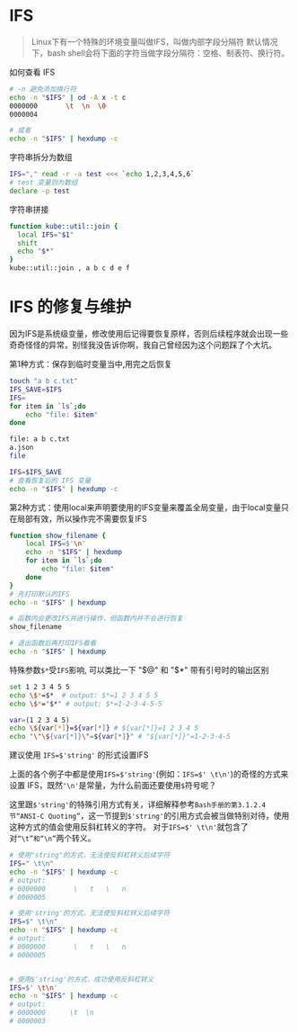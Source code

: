 IFS
===

> Linux下有一个特殊的环境变量叫做IFS，叫做内部字段分隔符
> 默认情况下，bash shell会将下面的字符当做字段分隔符：空格、制表符、换行符。

如何查看 IFS

````bash
# -n 避免添加换行符
echo -n "$IFS" | od -A x -t c
0000000       \t  \n  \0                                    
0000004

# 或者
echo -n "$IFS" | hexdump -c


````

字符串拆分为数组
````bash
IFS="," read -r -a test <<< `echo 1,2,3,4,5,6`
# test 变量则为数组
declare -p test
````

字符串拼接
```bash
function kube::util::join {
  local IFS="$1"
  shift
  echo "$*"
}
kube::util::join , a b c d e f 
```

IFS 的修复与维护
===
因为IFS是系统级变量，修改使用后记得要恢复原样，否则后续程序就会出现一些奇奇怪怪的异常，别怪我没告诉你啊，我自己曾经因为这个问题踩了个大坑。

第1种方式：保存到临时变量当中,用完之后恢复

````bash
touch "a b c.txt"  
IFS_SAVE=$IFS
IFS=         
for item in `ls`;do
    echo "file: $item"
done

file: a b c.txt
a.json
file

IFS=$IFS_SAVE
# 查看恢复后的 IFS 变量
echo -n "$IFS" | hexdump -c
````

第2种方式：使用local来声明要使用的IFS变量来覆盖全局变量，由于local变量只在局部有效，所以操作完不需要恢复IFS


````bash
function show_filename {
    local IFS=$'\n'
    echo -n "$IFS" | hexdump
    for item in `ls`;do
        echo "file: $item"
    done
}
# 先打印默认的IFS
echo -n "$IFS" | hexdump

# 函数内会更改IFS并进行操作，但函数内并不会进行恢复
show_filename

# 退出函数后再打印IFS看看
echo -n "$IFS" | hexdump

````

特殊参数`$*`受`IFS`影响, 可以类比一下 "$@" 和 "$*" 带有引号时的输出区别

````bash
set 1 2 3 4 5 5
echo \$*=$*  # output: $*=1 2 3 4 5 5
echo \$*="$*" # output: $*=1-2-3-4-5-5

var=(1 2 3 4 5)
echo \${var[*]}=${var[*]} # ${var[*]}=1 2 3 4 5
echo "\"\${var[*]}\"=${var[*]}" # "${var[*]}"=1-2-3-4-5
````


建议使用 `IFS=$'string'` 的形式设置IFS

上面的各个例子中都是使用`IFS=$'string'`(例如：`IFS=$' \t\n'`)的奇怪的方式来设置 IFS，既然`'\n'`是常量，为什么前面还要使用`$`符号呢？

这里跟`$'string'`的特殊引用方式有关，详细解释参考`Bash手册的第3.1.2.4节“ANSI-C Quoting”`，这一节提到`$'string'`的引用方式会被当做特别对待，使用这种方式的值会使用反斜杠转义的字符。
对于`IFS=$' \t\n'`就包含了对`“\t”和“\n”`两个转义。

````bash
# 使用"string"的方式，无法使反斜杠转义后续字符
IFS=" \t\n"
echo -n "$IFS" | hexdump -c
# output:
# 0000000       \   t   \   n                                            
# 0000005

# 使用'string'的方式，无法使反斜杠转义后续字符
IFS=$" \t\n"
echo -n "$IFS" | hexdump -c
# output:
# 0000000       \   t   \   n                                            
# 0000005


# 使用$'string'的方式，成功使用反斜杠转义
IFS=$' \t\n'
echo -n "$IFS" | hexdump -c
# output:
# 0000000      \t  \n                                                    
# 0000003

````